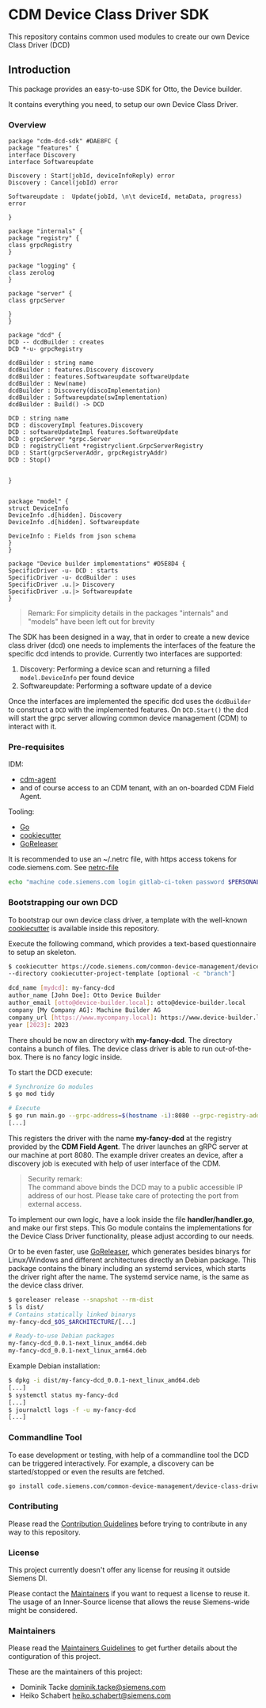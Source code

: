 # CDM Device Class Driver SDK

This repository contains common used modules to create our own
Device Class Driver (DCD)

## Introduction

This package provides an easy-to-use SDK for Otto, the Device builder.

It contains everything you need, to setup our own Device Class Driver.

### Overview

```plantuml
package "cdm-dcd-sdk" #DAE8FC {
package "features" {
interface Discovery
interface Softwareupdate

Discovery : Start(jobId, deviceInfoReply) error
Discovery : Cancel(jobId) error

Softwareupdate :  Update(jobId, \n\t deviceId, metaData, progress) error

}

package "internals" {
package "registry" {
class grpcRegistry
}

package "logging" {
class zerolog
}

package "server" {
class grpcServer

}
}

package "dcd" {
DCD -- dcdBuilder : creates
DCD *-u- grpcRegistry

dcdBuilder : string name
dcdBuilder : features.Discovery discovery
dcdBuilder : features.Softwareupdate softwareUpdate
dcdBuilder : New(name)
dcdBuilder : Discovery(discoImplementation)
dcdBuilder : Softwareupdate(swImplementation)
dcdBuilder : Build() -> DCD

DCD : string name
DCD : discoveryImpl features.Discovery
DCD : softwareUpdateImpl features.SoftwareUpdate
DCD : grpcServer *grpc.Server
DCD : registryClient *registryclient.GrpcServerRegistry
DCD : Start(grpcServerAddr, grpcRegistryAddr)
DCD : Stop()


}


package "model" {
struct DeviceInfo
DeviceInfo .d[hidden]. Discovery
DeviceInfo .d[hidden]. Softwareupdate

DeviceInfo : Fields from json schema
}
}

package "Device builder implementations" #D5E8D4 {
SpecificDriver -u- DCD : starts
SpecificDriver -u- dcdBuilder : uses
SpecificDriver .u.|> Discovery
SpecificDriver .u.|> Softwareupdate
}
```

> Remark:
> For simplicity details in the packages "internals" and "models" have been left out for brevity

The SDK has been designed in a way, that in order to create a new device class driver (dcd) one needs to implements
the interfaces of the feature the specific dcd intends to provide. Currently two interfaces are supported:

1. Discovery: Performing a device scan and returning a filled `model.DeviceInfo` per found device
2. Softwareupdate: Performing a software update of a device

Once the interfaces are implemented the specific dcd uses the `dcdBuilder` to construct a `DCD` with the implemented features.
On `DCD.Start()` the dcd will start the grpc server allowing common device management (CDM) to interact with it.

### Pre-requisites

IDM:

- [cdm-agent](https://code.siemens.com/common-device-management/gateway/cdm-agent)
- and of course access to an CDM tenant, with an on-boarded CDM Field Agent.

Tooling:

- [Go](https://go.dev/)
- [cookiecutter](https://github.com/cookiecutter/cookiecutter)
- [GoReleaser](https://goreleaser.com/)

It is recommended to use an ~/.netrc file, with https access tokens for code.siemens.com.
See [netrc-file](https://www.gnu.org/software/inetutils/manual/html_node/The-_002enetrc-file.html#:~:text=The%20.netrc%20file%20contains%20login%20and%20initialization%20information,be%20set%20using%20the%20environment%20variable%20NETRC%20.)

```bash
echo "machine code.siemens.com login gitlab-ci-token password $PERSONAL_ACCCESS_TOKEN" >> ~/.netrc
```

### Bootstrapping our own DCD

To bootstrap our own device class driver, a template with the well-known
[cookiecutter](https://github.com/cookiecutter/cookiecutter/) is available inside this repository.

Execute the following command, which provides a text-based questionnaire to setup an skeleton.

```bash
$ cookiecutter https://code.siemens.com/common-device-management/device-class-drivers/cdm-dcd-sdk.git
--directory cookiecutter-project-template [optional -c "branch"]

dcd_name [mydcd]: my-fancy-dcd
author_name [John Doe]: Otto Device Builder
author_email [otto@device-builder.local]: otto@device-builder.local
company [My Company AG]: Machine Builder AG
company_url [https://www.mycompany.local]: https://www.device-builder.local
year [2023]: 2023
```

There should be now an directory with **my-fancy-dcd**. The directory contains a bunch
of files. The device class driver is able to run out-of-the-box.
There is no fancy logic inside.

To start the DCD execute:

```bash
# Synchronize Go modules
$ go mod tidy

# Execute
$ go run main.go --grpc-address=$(hostname -i):8080 --grpc-registry-address=localhost:50051
[...]
```

This registers the driver with the name **my-fancy-dcd** at the registry provided by the **CDM Field Agent**. The driver
launches an gRPC server at our machine at port 8080. The example driver creates an device,
after a discovery job is executed with help of user interface of the CDM.

> Security remark:\
> The command above binds the DCD may to a public accessible IP address of our host. Please
> take care of protecting the port from external access.

To implement our own logic, have a look inside the file **handler/handler.go**, and make our first steps.
This Go module contains the implementations for the Device Class Driver functionality, please adjust according to our needs.

Or to be even faster, use [GoReleaser](https://goreleaser.com/), which generates besides binarys for Linux/Windows and
different architectures directly an Debian package. This package contains the binary including an systemd services,
which starts the driver right after the name. The systemd service name, is the same as the device class driver.

```bash
$ goreleaser release --snapshot --rm-dist
$ ls dist/
# Contains statically linked binarys
my-fancy-dcd_$OS_$ARCHITECTURE/[...]

# Ready-to-use Debian packages
my-fancy-dcd_0.0.1-next_linux_amd64.deb
my-fancy-dcd_0.0.1-next_linux_arm64.deb
```

Example Debian installation:

```bash
$ dpkg -i dist/my-fancy-dcd_0.0.1-next_linux_amd64.deb
[...]
$ systemctl status my-fancy-dcd
[...]
$ journalctl logs -f -u my-fancy-dcd
[...]
```

### Commandline Tool

To ease development or testing, with help of a commandline tool the DCD can be triggered interactively. For
example, a discovery can be started/stopped or even the results are fetched.

```bash
go install code.siemens.com/common-device-management/device-class-drivers/cdm-dcd-sdk/cmd/dcd-ctl@main
```

### Contributing

Please read the [Contribution Guidelines](CONTRIBUTING.md) before trying to
contribute in any way to this repository.

### License

This project currently doesn't offer any license for reusing it outside Siemens
DI.

Please contact the [Maintainers](#maintainers) if you want to request a license
to reuse it.
The usage of an Inner-Source license that allows the reuse Siemens-wide might
be considered.

### Maintainers

Please read the [Maintainers Guidelines](MAINTAINERS.md) to get further details
about the contiguration of this project.

These are the maintainers of this project:

- Dominik Tacke <dominik.tacke@siemens.com>
- Heiko Schabert <heiko.schabert@siemens.com>

